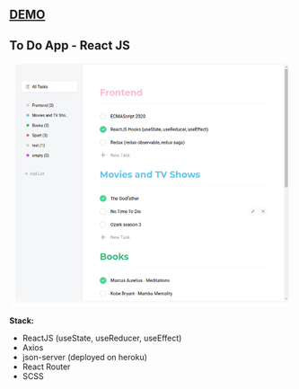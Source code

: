 ## [DEMO](https://todo-app-react.alexnikrod.now.sh/)

## To Do App - React JS
<p align="center">
  <img src="https://github.com/alexnikrod/todo-app-react/blob/master/public/Screenshot.png" alt="To Do React App"/>
</p>

**Stack:**

- ReactJS (useState, useReducer, useEffect)
- Axios
- json-server (deployed on heroku)
- React Router
- SCSS
